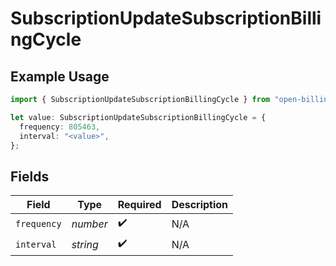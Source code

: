 # SubscriptionUpdateSubscriptionBillingCycle

## Example Usage

```typescript
import { SubscriptionUpdateSubscriptionBillingCycle } from "open-billing/models/operations";

let value: SubscriptionUpdateSubscriptionBillingCycle = {
  frequency: 805463,
  interval: "<value>",
};
```

## Fields

| Field              | Type               | Required           | Description        |
| ------------------ | ------------------ | ------------------ | ------------------ |
| `frequency`        | *number*           | :heavy_check_mark: | N/A                |
| `interval`         | *string*           | :heavy_check_mark: | N/A                |